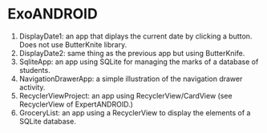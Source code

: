 # ExoANDROID

1) DisplayDate1: an app that diplays the current date by clicking a button. 
   Does not use ButterKnite library.
2) DisplayDate2: same thing as the previous app but using ButterKnife.
3) SqliteApp: an app using SQLite for managing the marks of a database of students. 
4) NavigationDrawerApp: a simple illustration of the navigation drawer activity.
5) RecyclerViewProject: an app using RecyclerView/CardView (see RecyclerView of ExpertANDROID.)
6) GroceryList: an app using a RecyclerView to display the elements of a SQLite database.
